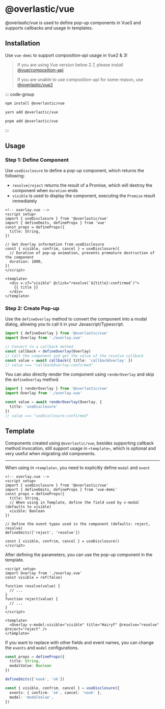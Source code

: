 # @overlastic/vue

@overlastic/vue is used to define pop-up components in Vue3 and supports callbacks and usage in templates.

## Installation

Use `vue-demi` to support composition-api usage in Vue2 & 3!

> If you are using Vue version below 2.7, please install [@vue/composition-api](https://github.com/vuejs/composition-api#readme)
>
> If you are unable to use composition-api for some reason, use [@overlastic/vue2](/zh/vue/vue2)

::: code-group

```bash [npm]
npm install @overlastic/vue
```

```bash [yarn]
yarn add @overlastic/vue
```

```bash [pnpm]
pnpm add @overlastic/vue
```

:::

## Usage

### Step 1: Define Component

Use `useDisclosure` to define a pop-up component, which returns the following:

- `resolve|reject` returns the result of a Promise, which will destroy the component when `duration` ends
- `visible` is used to display the component, executing the `Promise` result immediately

```vue
<!-- overlay.vue -->
<script setup>
import { useDisclosure } from '@overlastic/vue'
import { defineEmits, defineProps } from 'vue'
const props = defineProps({
  title: String,
})

// Get Overlay information from useDisclosure
const { visible, confrim, cancel } = useDisclosure({
  // Duration of pop-up animation, prevents premature destruction of the component
  duration: 1000,
})
</script>

<template>
  <div v-if="visible" @click="resolve(`${title}:confirmed`)">
    {{ title }}
  </div>
</template>
```

### Step 2: Create Pop-up

Use the `defineOverlay` method to convert the component into a modal dialog, allowing you to call it in your Javascript/Typescript.

```ts
import { defineOverlay } from '@overlastic/vue'
import Overlay from './overlay.vue'

// Convert to a callback method
const callback = defineOverlay(Overlay)
// Call the component and get the value of the resolve callback
const value = await callback({ title: 'callbackOverlay' })
// value === "callbackOverlay:confirmed"
```

You can also directly render the component using `renderOverlay` and skip the `defineOverlay` method.

```ts
import { renderOverlay } from '@overlastic/vue'
import Overlay from './overlay.vue'

const value = await renderOverlay(Overlay, {
  title: 'useDisclosure'
})
// value === "useDisclosure:confirmed"
```

## Template

Components created using `@overlastic/vue`, besides supporting callback method invocation, still support usage in `<template>`, which is optional and very useful when migrating old components.

---

When using in `<template>`, you need to explicitly define `modal` and `event`

```vue
<!-- overlay.vue -->
<script setup>
import { useDisclosure } from '@overlastic/vue'
import { defineEmits, defineProps } from 'vue-demi'
const props = defineProps({
  title: String,
  // When using in Template, define the field used by v-modal (defaults to visible)
  visible: Boolean
})

// Define the event types used in the component (defaults: reject, resolve)
defineEmits(['reject', 'resolve'])

const { visible, confrim, cancel } = useDisclosure()
</script>
```

After defining the parameters, you can use the pop-up component in the template.

```vue
<script setup>
import Overlay from './overlay.vue'
const visible = ref(false)

function resolve(value) {
  // ...
}
function reject(value) {
  // ...
}
</script>

<template>
  <Overlay v-model:visible="visible" title="Hairyf" @resolve="resolve" @reject="reject" />
</template>
```

If you want to replace with other fields and event names, you can change the `events` and `model` configurations.

```ts
const props = defineProps({
  title: String,
  modalValue: Boolean
})

defineEmits(['nook', 'ok'])

const { visible, confrim, cancel } = useDisclosure({
  events: { confirm: 'ok', cancel: 'nook' },
  model: 'modalValue',
})
```
